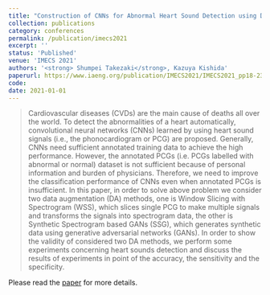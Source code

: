 ```yaml
---
title: "Construction of CNNs for Abnormal Heart Sound Detection using Data Augmentation"
collection: publications
category: conferences
permalink: /publication/imecs2021
excerpt: ''
status: 'Published'
venue: 'IMECS 2021'
authors: '<strong> Shumpei Takezaki</strong>, Kazuya Kishida'
paperurl: https://www.iaeng.org/publication/IMECS2021/IMECS2021_pp18-23.pdf
code: 
date: 2021-01-01
---
```


> Cardiovascular diseases (CVDs) are the main cause of deaths all over the world. To detect the abnormalities of a heart automatically, convolutional neural networks (CNNs) learned by using heart sound signals (i.e., the phonocardiogram or PCG) are proposed. Generally, CNNs need sufficient annotated training data to achieve the high performance. However, the annotated PCGs (i.e. PCGs labelled with abnormal or normal) dataset is not sufficient because of personal information and burden of physicians. Therefore, we need to improve the classification performance of CNNs even when annotated PCGs is insufficient. In this paper, in order to solve above problem we consider two data augmentation (DA) methods, one is Window Slicing with Spectrogram (WSS), which slices single PCG to make multiple signals and transforms the signals into spectrogram data, the other is Synthetic Spectrogram based GANs (SSG), which generates synthetic data using generative adversarial networks (GANs). In order to show the validity of considered two DA methods, we perform some experiments concerning heart sounds detection and discuss the results of experiments in point of the accuracy, the sensitivity and the specificity.

Please read the [paper](https://www.iaeng.org/publication/IMECS2021/IMECS2021_pp18-23.pdf) for more details.
